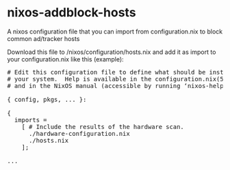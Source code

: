 # nixos-addblock-hosts
A nixos configuration file that you can import from configuration.nix to block common ad/tracker hosts

Download this file to /nixos/configuration/hosts.nix and add it as import to your configuration.nix like this (example):

<pre>
# Edit this configuration file to define what should be installed on
# your system.  Help is available in the configuration.nix(5) man page
# and in the NixOS manual (accessible by running ‘nixos-help’).

{ config, pkgs, ... }:

{
  imports =
    [ # Include the results of the hardware scan.
      ./hardware-configuration.nix
      ./hosts.nix
    ];

...
</pre>
